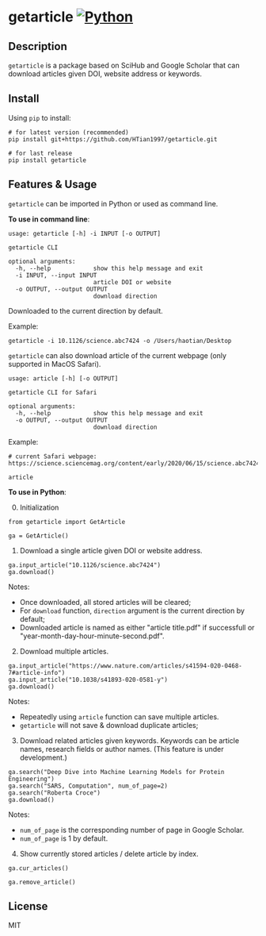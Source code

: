 # getarticle [![Python](https://img.shields.io/badge/Python-3%2B-blue.svg)](https://www.python.org)

## Description 

`getarticle` is a package based on SciHub and Google Scholar that can download articles given DOI, website address or keywords.

## Install

Using `pip` to install:

```
# for latest version (recommended)
pip install git+https://github.com/HTian1997/getarticle.git

# for last release
pip install getarticle
```


## Features & Usage

`getarticle` can be imported in Python or used as command line. 

**To use in command line**:

```
usage: getarticle [-h] -i INPUT [-o OUTPUT]

getarticle CLI

optional arguments:
  -h, --help            show this help message and exit
  -i INPUT, --input INPUT
                        article DOI or website
  -o OUTPUT, --output OUTPUT
                        download direction
```

Downloaded to the current direction by default. 

Example:

```
getarticle -i 10.1126/science.abc7424 -o /Users/haotian/Desktop
```

`getarticle` can also download article of the current webpage (only supported in MacOS Safari). 

```
usage: article [-h] [-o OUTPUT]

getarticle CLI for Safari

optional arguments:
  -h, --help            show this help message and exit
  -o OUTPUT, --output OUTPUT
                        download direction
```

Example:

```
# current Safari webpage: https://science.sciencemag.org/content/early/2020/06/15/science.abc7424.abstract

article
```

**To use in Python**:

0. Initialization

```python3
from getarticle import GetArticle

ga = GetArticle()
```

1. Download a single article given DOI or website address. 

```python3
ga.input_article("10.1126/science.abc7424")
ga.download()
```

Notes: 
- Once downloaded, all stored articles will be cleared;
- For `download` function, `direction` argument is the current direction by default;
- Downloaded article is named as either "article title.pdf" if successfull or "year-month-day-hour-minute-second.pdf".

2. Download multiple articles.

```python3
ga.input_article("https://www.nature.com/articles/s41594-020-0468-7#article-info")
ga.input_article("10.1038/s41893-020-0581-y")
ga.download()
```

Notes: 
- Repeatedly using `article` function can save multiple articles. 
- `getarticle` will not save & download duplicate articles;

3. Download related articles given keywords. Keywords can be article names, research fields or author names. (This feature is under development.)

```python3
ga.search("Deep Dive into Machine Learning Models for Protein Engineering")
ga.search("SARS, Computation", num_of_page=2)
ga.search("Roberta Croce")
ga.download()
```

Notes: 
- `num_of_page` is the corresponding number of page in Google Scholar. 
- `num_of_page` is 1 by default. 

4. Show currently stored articles / delete article by index. 

```python3
ga.cur_articles()

ga.remove_article()
```


## License

MIT

